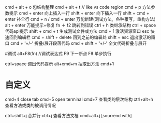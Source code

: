 cmd + alt + o 包结构整理
cmd + alt + t // like vs code  region
cmd + p 方法参数提示
cmd + enter 向上插入一行
shift + enter 向下插入一行
shift + cmd + enter 补全行
cmd + n / cmd +  enter 万能新建(测试方法，各种覆写，重构方法)
alt +  enter 万能提示+修复
fn ＋ f2 跳转到错误
ctrl + h 类继承结构
ctrl + space 代码api提示
shift + cmd + t 生成测试文件或方法
cmd + 1 激活资源窗口
esc 快速回到编辑栏
cmd + shift + delete 回到之前的编辑处
shift + esc 退出激活的窗口
cmd + '+/-' 折叠/展开段落代码
cmd + shift + '+/-' 全文代码折叠与展开

#调试
alt+F8(fn) //调试表达式
F9 下一断点
F8 单步执行

ctrl+space 调出代码提示
alt+cmd+m 抽取出方法
cmd+1
# 自定义
cmd+4 close tab
cmd+5 open terminal 
cmd+7 查看类的层次结构
ctrl+alt+h 查看方法或类的被调用情况

ctrl+shift+j 合并行
ctrl+j 查看方法文档
cmd+alt+j [sourrend with]
